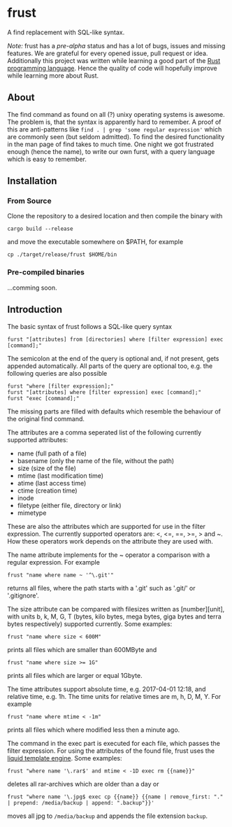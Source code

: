 # frust
A find replacement with SQL-like syntax.

*Note:* frust has a *pre-alpha* status and has a lot of bugs, issues and missing features.
We are grateful for every opened issue, pull request or idea.
Additionally this project was written while learning a good part of the [Rust programming language](https://www.rust-lang.org/en-US/).
Hence the quality of code will hopefully improve while learning more about Rust.

## About
The find command as found on all (?) unixy operating systems is awesome. The problem is, that the syntax is apparently hard to remember.
A proof of this are anti-patterns like `find . | grep 'some regular expression'` which are commonly seen (but seldom admitted).
To find the desired functionality in the man page of find takes to much time.
One night we got frustrated enough (hence the name), to write our own furst, with a query language which is easy to remember.

## Installation
### From Source
Clone the repository to a desired location and then compile the binary with
```
cargo build --release
```
and move the executable somewhere on $PATH, for example
```
cp ./target/release/frust $HOME/bin
```

### Pre-compiled binaries
...comming soon.

## Introduction
The basic syntax of frust follows a SQL-like query syntax
```
furst "[attributes] from [directories] where [filter expression] exec [command];"
```
The semicolon at the end of the query is optional and, if not present, gets appended automatically.
All parts of the query are optional too, e.g. the following queries are also possible
```
furst "where [filter expression];"
furst "[attributes] where [filter expression] exec [command];"
furst "exec [command];"
```
The missing parts are filled with defaults which resemble the behaviour of the original find command.

The attributes are a comma seperated list of the following currently supported attributes:
  * name (full path of a file)
  * basename (only the name of the file, without the path)
  * size (size of the file)
  * mtime (last modification time)
  * atime (last access time)
  * ctime (creation time)
  * inode
  * filetype (either file, directory or link)
  * mimetype

These are also the attributes which are supported for use in the filter expression.
The currently supported operators are: <, <=, ==, >=, > and ~.
How these operators work depends on the attribute they are used with.

The name attribute implements for the ~ operator a comparison with a regular expression.
For example
```
frust "name where name ~ '^\.git'"
```
returns all files, where the path starts with a '.git' such as '.git/' or '.gitignore'.

The size attribute can be compared with filesizes written as [number][unit], with units b, k, M, G, T (bytes, kilo bytes, mega bytes, giga bytes and terra bytes respectively) supported currently.
Some examples:
```
frust "name where size < 600M"
```
prints all files which are smaller than 600MByte and
```
frust "name where size >= 1G"
```
prints all files which are larger or equal 1Gbyte.

The time attributes support absolute time, e.g. 2017-04-01 12:18, and relative time, e.g. 1h.
The time units for relative times are m, h, D, M, Y.
For example
```
frust "name where mtime < -1m"
```
prints all files which where modified less then a minute ago. 

The command in the exec part is executed for each file, which passes the filter expression.
For using the attributes of the found file, frust uses the [liquid template engine](https://shopify.github.io/liquid/).
Some examples:
```
frust "where name '\.rar$' and mtime < -1D exec rm {{name}}"
```
deletes all rar-archives which are older than a day or
```
frust "where name '\.jpg$ exec cp {{name}} {{name | remove_first: "." | prepend: /media/backup | append: ".backup"}}' 
```
moves all jpg to `/media/backup` and appends the file extension `backup`.
